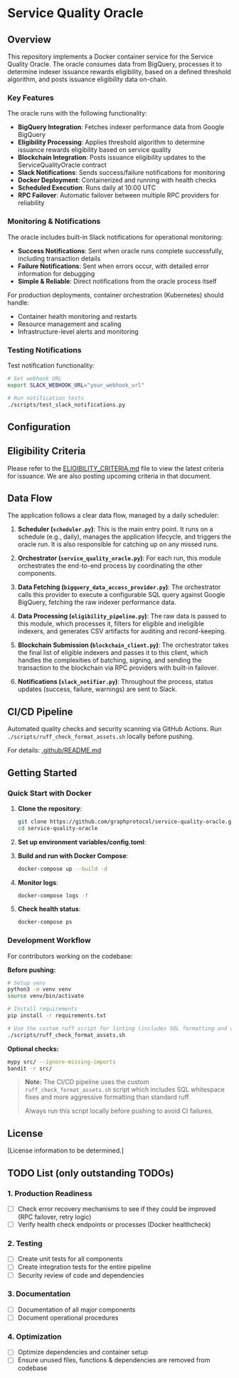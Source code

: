 # Service Quality Oracle

## Overview

This repository implements a Docker container service for the Service Quality Oracle. The oracle consumes data from BigQuery, processes it to determine indexer issuance rewards eligibility, based on a defined threshold algorithm, and posts issuance eligibility data on-chain.

### Key Features

The oracle runs with the following functionality:
- **BigQuery Integration**: Fetches indexer performance data from Google BigQuery
- **Eligibility Processing**: Applies threshold algorithm to determine issuance rewards eligibility based on service quality
- **Blockchain Integration**: Posts issuance eligibility updates to the ServiceQualityOracle contract
- **Slack Notifications**: Sends success/failure notifications for monitoring
- **Docker Deployment**: Containerized and running with health checks
- **Scheduled Execution**: Runs daily at 10:00 UTC
- **RPC Failover**: Automatic failover between multiple RPC providers for reliability

### Monitoring & Notifications

The oracle includes built-in Slack notifications for operational monitoring:

- **Success Notifications**: Sent when oracle runs complete successfully, including transaction details
- **Failure Notifications**: Sent when errors occur, with detailed error information for debugging
- **Simple & Reliable**: Direct notifications from the oracle process itself

For production deployments, container orchestration (Kubernetes) should handle:
- Container health monitoring and restarts
- Resource management and scaling
- Infrastructure-level alerts and monitoring

### Testing Notifications

Test notification functionality:
```bash
# Set webhook URL
export SLACK_WEBHOOK_URL="your_webhook_url"

# Run notification tests
./scripts/test_slack_notifications.py
```

## Configuration

## Eligibility Criteria

Please refer to the [ELIGIBILITY_CRITERIA.md](./ELIGIBILITY_CRITERIA.md) file to view the latest criteria for issuance. We are also posting upcoming criteria in that document.

## Data Flow

The application follows a clear data flow, managed by a daily scheduler:

1.  **Scheduler (`scheduler.py`)**: This is the main entry point. It runs on a schedule (e.g., daily), manages the application lifecycle, and triggers the oracle run. It is also responsible for catching up on any missed runs.

2.  **Orchestrator (`service_quality_oracle.py`)**: For each run, this module orchestrates the end-to-end process by coordinating the other components.

3.  **Data Fetching (`bigquery_data_access_provider.py`)**: The orchestrator calls this provider to execute a configurable SQL query against Google BigQuery, fetching the raw indexer performance data.

4.  **Data Processing (`eligibility_pipeline.py`)**: The raw data is passed to this module, which processes it, filters for eligible and ineligible indexers, and generates CSV artifacts for auditing and record-keeping.

5.  **Blockchain Submission (`blockchain_client.py`)**: The orchestrator takes the final list of eligible indexers and passes it to this client, which handles the complexities of batching, signing, and sending the transaction to the blockchain via RPC providers with built-in failover.

6.  **Notifications (`slack_notifier.py`)**: Throughout the process, status updates (success, failure, warnings) are sent to Slack.

## CI/CD Pipeline

Automated quality checks and security scanning via GitHub Actions. Run `./scripts/ruff_check_format_assets.sh` locally before pushing.

For details: [.github/README.md](./.github/README.md)

## Getting Started

### Quick Start with Docker

1. **Clone the repository**:
   ```bash
   git clone https://github.com/graphprotocol/service-quality-oracle.git
   cd service-quality-oracle
   ```

2. **Set up environment variables/config.toml**:

3. **Build and run with Docker Compose**:
   ```bash
   docker-compose up --build -d
   ```

4. **Monitor logs**:
   ```bash
   docker-compose logs -f
   ```

5. **Check health status**:
   ```bash
   docker-compose ps
   ```

### Development Workflow

For contributors working on the codebase:

**Before pushing:**
   ```bash
   # Setup venv
   python3 -m venv venv
   source venv/bin/activate

   # Install requirements
   pip install -r requirements.txt

   # Use the custom ruff script for linting (includes SQL formatting and aggressive linting)
   ./scripts/ruff_check_format_assets.sh
   ```

**Optional checks:**
```bash
mypy src/ --ignore-missing-imports
bandit -r src/
```

> **Note:** The CI/CD pipeline uses the custom `ruff_check_format_assets.sh` script which includes SQL whitespace fixes and more aggressive formatting than standard ruff. 
> 
> Always run this script locally before pushing to avoid CI failures.

## License

[License information to be determined.]

## TODO List (only outstanding TODOs)

### 1. Production Readiness
- [ ] Check error recovery mechanisms to see if they could be improved (RPC failover, retry logic)
- [ ] Verify health check endpoints or processes (Docker healthcheck)

### 2. Testing
- [ ] Create unit tests for all components
- [ ] Create integration tests for the entire pipeline
- [ ] Security review of code and dependencies

### 3. Documentation
- [ ] Documentation of all major components
- [ ] Document operational procedures

### 4. Optimization
- [ ] Optimize dependencies and container setup
- [ ] Ensure unused files, functions & dependencies are removed from codebase